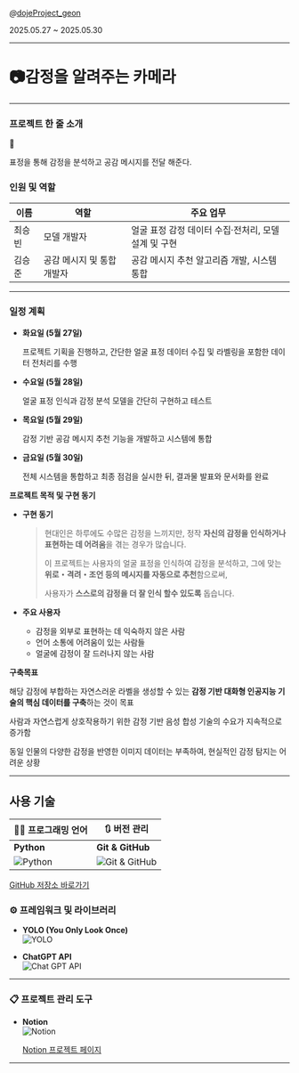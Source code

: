 *@*[dojeProject_geon](https://github.com/SeungJuneo/dojeProject_geon)  

2025.05.27 ~ 2025.05.30

---

# 📷감정을 알려주는 카메라

---

### 프로젝트 한 줄 소개

<aside>
💬

표정을 통해 감정을 분석하고 공감 메시지를 전달 해준다.

</aside>

### 인원 및 역할

| 이름 | 역할 | 주요 업무 |
| --- | --- | --- |
| 최승빈 | 모델 개발자 | 얼굴 표정 감정 데이터 수집·전처리, 모델 설계 및 구현 |
| 김승준 | 공감 메시지 및 통합 개발자 | 공감 메시지 추천 알고리즘 개발, 시스템 통합 |

---

### 일정 계획

- **화요일 (5월 27일)**
    
    프로젝트 기획을 진행하고, 간단한 얼굴 표정 데이터 수집 및 라벨링을 포함한 데이터 전처리를 수행
    
- **수요일 (5월 28일)**
    
    얼굴 표정 인식과 감정 분석 모델을 간단히 구현하고 테스트
    
- **목요일 (5월 29일)**
    
    감정 기반 공감 메시지 추천 기능을 개발하고 시스템에 통합
    
- **금요일 (5월 30일)**
    
    전체 시스템을 통합하고 최종 점검을 실시한 뒤, 결과물 발표와 문서화를 완료
    

**프로젝트 목적 및 구현 동기**

- **구현 동기**
    
    > 현대인은 하루에도 수많은 감정을 느끼지만, 정작 **자신의 감정을 인식하거나 표현하는 데 어려움**을 겪는 경우가 많습니다.
    > 
    > 
    > 이 프로젝트는 사용자의 얼굴 표정을 인식하여 감정을 분석하고, 그에 맞는 **위로・격려・조언 등의 메시지를 자동으로 추천**함으로써,
    > 
    > 사용자가 **스스로의 감정을 더 잘 인식 할수  있도록** 돕습니다.
    > 
- **주요 사용자**
    - 감정을 외부로 표현하는 데 익숙하지 않은 사람
    - 언어 소통에 어려움이 있는 사람들
    - 얼굴에 감정이 잘 드러나지 않는 사람
    

**구축목표**

해당 감정에 부합하는 자연스러운 라벨을 생성할 수 있는 **감정 기반 대화형 인공지능 기술의 핵심 데이터를 구축**하는 것이 목표

사람과 자연스럽게 상호작용하기 위한 감정 기반 음성 합성 기술의 수요가 지속적으로 증가함

동일 인물의 다양한 감정을 반영한 이미지 데이터는 부족하여, 현실적인 감정 탐지는 어려운 상황

---





## 사용 기술

| 🧑‍💻 프로그래밍 언어 | 🔃 버전 관리       |
|----------------------|--------------------|
| **Python**            | **Git & GitHub**   |
| ![Python](https://github.com/user-attachments/assets/dfcdd084-caea-4bc1-a441-311b629cd26a) | ![Git & GitHub](https://github.com/user-attachments/assets/b3ea67f1-8fa3-4692-87d8-3df1b42eaa7f) |

[GitHub 저장소 바로가기](https://github.com/SeungJuneo/dojeProject_geon)

### ⚙️ 프레임워크 및 라이브러리

- **YOLO (You Only Look Once)**  
  ![YOLO](https://github.com/user-attachments/assets/52dd62d6-fa2d-4311-aa8f-77b9eb15bd30)

- **ChatGPT API**  
  ![Chat GPT API](https://github.com/user-attachments/assets/c293d098-8a5c-4555-88c3-5ffd13bac66d)

---

### 📋 프로젝트 관리 도구

- **Notion**  
  ![Notion](https://github.com/user-attachments/assets/61639476-695d-4063-88ea-dc94918db5ea)  

  [Notion 프로젝트 페이지](https://www.notion.so/201571b40ad9801cb6d3ce1a8efced9b?pvs=21)

---

